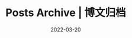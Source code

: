 ---
title: "Posts Archive | 博文归档"
layout: archive
type: post
description: Archive of historical posts.
date: 2022-03-20
---